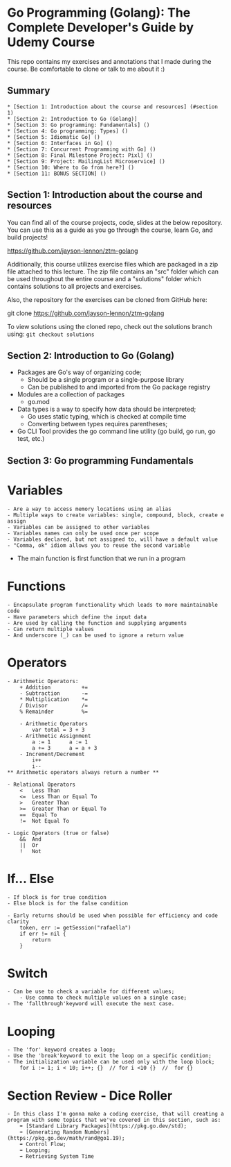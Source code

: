 # Go Programming (Golang): The Complete Developer's Guide by Udemy Course
This repo contains my exercises and annotations that I made during the course. Be comfortable to clone or talk to me about it :)

## Summary

    * [Section 1: Introduction about the course and resources] (#section 1)
    * [Section 2: Introduction to Go (Golang)]
    * [Section 3: Go programming: Fundamentals] ()
    * [Section 4: Go programming: Types] ()
    * [Section 5: Idiomatic Go] ()
    * [Section 6: Interfaces in Go] ()
    * [Section 7: Concurrent Programming with Go] ()
    * [Section 8: Final Milestone Project: Pixl] ()
    * [Section 9: Project: MailingList Microservice] ()
    * [Section 10: Where to Go from here?] ()
    * [Section 11: BONUS SECTION] ()
## Section 1: Introduction about the course and resources
You can find all of the course projects, code, slides at the below repository. You can use this as a guide as you go through the course, learn Go, and build projects!

https://github.com/jayson-lennon/ztm-golang

Additionally, this course utilizes exercise files which are packaged in a zip file attached to this lecture. The zip file contains an "src" folder which can be used throughout the entire course and a "solutions" folder which contains solutions to all projects and exercises.

Also, the repository for the exercises can be cloned from GitHub here:

git clone https://github.com/jayson-lennon/ztm-golang

To view solutions using the cloned repo, check out the solutions branch using: `git checkout solutions`


## Section 2: Introduction to Go (Golang)
- Packages are Go's way of organizing code;
	- Should be a single program or a single-purpose library
	- Can be published to and imported from the Go package registry
- Modules are a collection of packages
	- go.mod
- Data types is a way to specify how data should be interpreted;
	- Go uses static typing, which is checked at compile time
	- Converting between types requires parentheses;
- Go CLI Tool provides the go command line utility (go build, go run, go test, etc.)

## Section 3: Go programming Fundamentals
# Variables 
    - Are a way to access memory locations using an alias
	- Multiple ways to create variables: single, compound, block, create e assign
	- Variables can be assigned to other variables
	- Variables names can only be used once per scope
	- Variables declared, but not assigned to, will have a default value
	- "Comma, ok" idiom allows you to reuse the second variable
- The main function is first function that we run in a program

# Functions
    - Encapsulate program functionality which leads to more maintainable code
    - Have parameters which define the input data
    - Are used by calling the function and supplying arguments
    - Can return multiple values
    - And underscore (_) can be used to ignore a return value

# Operators
    - Arithmetic Operators:
        + Addition          +=
        - Subtraction       -=
        * Multiplication    *=
        / Divisor           /=
        % Remainder         %=
    
        - Arithmetic Operators
            var total = 3 + 3
        - Arithmetic Assignment
            a := 1      a := 1
            a += 3      a = a + 3
        - Increment/Decrement
            i++
            i--
    ** Arithmetic operators always return a number **

    - Relational Operators
        <   Less Than
        <=  Less Than or Equal To
        >   Greater Than
        >=  Greater Than or Equal To
        ==  Equal To
        !=  Not Equal To

    - Logic Operators (true or false)
        &&  And
        ||  Or
        !   Not

# If... Else
    - If block is for true condition
    - Else block is for the false condition

    - Early returns should be used when possible for efficiency and code clarity
        token, err := getSession("rafaella")
        if err != nil {
            return
        }

# Switch
    - Can be use to check a variable for different values;
        - Use comma to check multiple values on a single case;
    - The 'fallthrough'keyword will execute the next case.

# Looping
    - The 'for' keyword creates a loop;
    - Use the 'break'keyword to exit the loop on a specific condition;
    - The initialization variable can be used only with the loop block;
        for i := 1; i < 10; i++; {}  // for i <10 {}  //  for {}
# Section Review - Dice Roller
    - In this class I'm gonna make a coding exercise, that will creating a program with some topics that we've covered in this section, such as:
        ➡ [Standard Library Packages](https://pkg.go.dev/std);
        ➡ [Generating Random Numbers] (https://pkg.go.dev/math/rand@go1.19);
        ➡ Control Flow;
        ➡ Looping;
        ➡ Retrieving System Time
    
